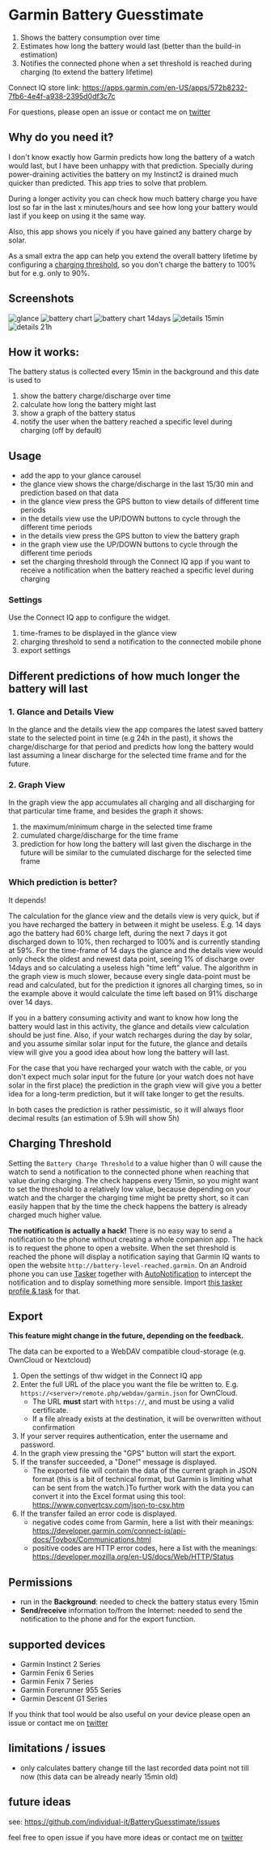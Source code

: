 # Garmin Battery Guesstimate

1. Shows the battery consumption over time
2. Estimates how long the battery would last (better than the build-in estimation)
3. Notifies the connected phone when a set threshold is reached during charging (to extend the battery lifetime)

Connect IQ store link: https://apps.garmin.com/en-US/apps/572b8232-7fb6-4e4f-a938-2395d0df3c7c

For questions, please open an issue or contact me on [twitter](https://twitter.com/INDIVIDUALIT)

## Why do you need it?

I don't know exactly how Garmin predicts how long the battery of a watch would last, but I have been unhappy with that prediction. Specially during power-draining activities the battery on my Instinct2 is drained much quicker than predicted. This app tries to solve that problem.

During a longer activity you can check how much battery charge you have lost so far in the last x minutes/hours and see how long your battery would last if you keep on using it the same way.

Also, this app shows you nicely if you have gained any battery charge by solar.

As a small extra the app can help you extend the overall battery lifetime by configuring a [charging threshold](#charging-threshold), so you don't charge the battery to 100% but for e.g. only to 90%.

## Screenshots

![glance](screenshots/glance.png)
![battery chart](screenshots/battery-chart.png)
![battery chart 14days](screenshots/battery-chart-14d.png)
![details 15min](screenshots/details-15min.png)
![details 21h](screenshots/details-21h.png)

## How it works:

The battery status is collected every 15min in the background and this date is used to
1. show the battery charge/discharge over time
2. calculate how long the battery might last
3. show a graph of the battery status
4. notify the user when the battery reached a specific level during charging (off by default)

## Usage

- add the app to your glance carousel
- the glance view shows the charge/discharge in the last 15/30 min and prediction based on that data
- in the glance view press the GPS button to view details of different time periods
- in the details view use the UP/DOWN buttons to cycle through the different time periods
- in the details view press the GPS button to view the battery graph
- in the graph view use the UP/DOWN buttons to cycle through the different time periods
- set the charging threshold through the Connect IQ app if you want to receive a notification when the battery reached a specific level during charging

### Settings

Use the Connect IQ app to configure the widget.
1. time-frames to be displayed in the glance view
2. charging threshold to send a notification to the connected mobile phone
3. export settings

## Different predictions of how much longer the battery will last

### 1. Glance and Details View

In the glance and the details view the app compares the latest saved battery state to the selected point in time (e.g 24h in the past), it shows the charge/discharge for that period and predicts how long the battery would last assuming a linear discharge for the selected time frame and for the future.

### 2. Graph View

In the graph view the app accumulates all charging and all discharging for that particular time frame, and besides the graph it shows:
1. the maximum/minimum charge in the selected time frame
2. cumulated charge/discharge for the time frame
3. prediction for how long the battery will last given the discharge in the future will be similar to the cumulated discharge for the selected time frame

### Which prediction is better?

It depends!

The calculation for the glance view and the details view is very quick, but if you have recharged the battery in between it might be useless. E.g. 14 days ago the battery had 60% charge left, during the next 7 days it got discharged down to 10%, then recharged to 100% and is currently standing at 59%. For the time-frame of 14 days the glance and the details view would only check the oldest and newest data point, seeing 1% of discharge over 14days and so calculating a useless high "time left" value.
The algorithm in the graph view is much slower, because every single data-point must be read and calculated, but for the prediction it ignores all charging times, so in the example above it would calculate the time left based on 91% discharge over 14 days.

If you in a battery consuming activity and want to know how long the battery would last in this activity, the glance and details view calculation should be just fine. Also, if your watch recharges during the day by solar, and you assume similar solar input for the future, the glance and details view will give you a good idea about how long the battery will last.

For the case that you have recharged your watch with the cable, or you don't expect much solar input for the future (or your watch does not have solar in the first place) the prediction in the graph view will give you a better idea for a long-term prediction, but it will take longer to get the results.

In both cases the prediction is rather pessimistic, so it will always floor decimal results (an estimation of 5.9h will show 5h)

## Charging Threshold

Setting the `Battery Charge Threshold` to a value higher than 0 will cause the watch to send a notification to the connected phone when reaching that value during charging.
The check happens every 15min, so you might want to set the threshold to a relatively low value, because depending on your watch and the charger the charging time might be pretty short, so it can easily happen that by the time the check happens the battery is already charged much higher value.

**The notification is actually a hack!** There is no easy way to send a notification to the phone without creating a whole companion app. The hack is to request the phone to open a website. When the set threshold is reached the phone will display a notification saying that Garmin IQ wants to open the website `http://battery-level-reached.garmin`.
On an Android phone you can use [Tasker](https://play.google.com/store/apps/details?id=net.dinglisch.android.taskerm&hl=en) together with [AutoNotification](https://play.google.com/store/apps/details?id=com.joaomgcd.autonotification&hl=en) to intercept the notification and to display something more sensible. Import [this tasker profile & task](https://github.com/individual-it/BatteryGuesstimate/blob/master/Garmin_BatteryGuestimate.prf.xml) for that.

## Export

**This feature might change in the future, depending on the feedback.**

The data can be exported to a WebDAV compatible cloud-storage (e.g. OwnCloud or Nextcloud)
1. Open the settings of thw widget in the Connect IQ app
2. Enter the full URL of the place you want the file be written to. E.g. `https://<server>/remote.php/webdav/garmin.json`
for OwnCloud.
   - The URL **must** start with `https://`, and must be using a valid certificate.
   - If a file already exists at the destination, it will be overwritten without confirmation
3. If your server requires authentication, enter the username and password.
4. In the graph view pressing the "GPS" button will start the export.
5. If the transfer succeeded, a "Done!" message is displayed.
    - The exported file will contain the data of the current graph in JSON format (this is a bit of technical format, but Garmin is limiting what can be sent from the watch.)To further work with the data you can convert it into the Excel format using this tool: https://www.convertcsv.com/json-to-csv.htm
6. If the transfer failed an error code is displayed.
   - negative codes come from Garmin, here a list with their meanings: https://developer.garmin.com/connect-iq/api-docs/Toybox/Communications.html
   - positive codes are HTTP error codes, here a list with the meanings: https://developer.mozilla.org/en-US/docs/Web/HTTP/Status

## Permissions
- run in the **Background**: needed to check the battery status every 15min
- **Send/receive** information to/from the Internet: needed to send the notification to the phone and for the export function.

## supported devices
- Garmin Instinct 2 Series
- Garmin Fenix 6 Series
- Garmin Fenix 7 Series
- Garmin Forerunner 955 Series
- Garmin Descent G1 Series

If you think that tool would be also useful on your device please open an issue or contact me on [twitter](https://twitter.com/INDIVIDUALIT)

## limitations / issues
- only calculates battery change till the last recorded data point not till now (this data can be already nearly 15min old)

## future ideas
see: https://github.com/individual-it/BatteryGuesstimate/issues

feel free to open issue if you have more ideas or contact me on [twitter](https://twitter.com/INDIVIDUALIT)

